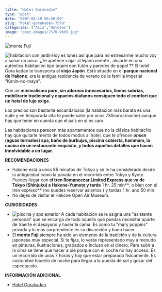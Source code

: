 ```yaml
---
title: "Hotel Gorakadan"
type: "post"
date: "2007-02-19 00:00:00"
slug: "hotel-gorakadan-7570"
categories: ["Asia","Hoteles"]
image: "post-images/7570-9695.jpg"
---
```


![monte Fuji](post-images/7570-9695.jpg "monte Fuji")

![habitacion con jardin](post-images/7570-9697.jpg "habitacion con jardin")Hoy es lunes así que para no estresarme mucho voy a soñar un poco. ¿Te apetece viajar al lejano oriente , alojarte en una auténtica habitación tipo tatami con futón y paredes de papel ?? El hotel Gora kadan te transporta al **viejo Japón**. Está situado en el **parque nacional de Hakone**; era la antigua residencia de verano de la familia imperial "Kanin-no-maya".

Con un **minimalismo puro, sin adornos innecesarios, lineas sobrias, mobilirario tradicional y espacios diafanos consiguen todo el comfort que un hotel de lujo exige**.

Los precios son bastante escandalosos (la habitación más barata es una suite y en temporada alta te puede saler por unos 730euros/noche) aunque hay que tener en cuenta que el país en si es caro.

Las habitaciones parecen más apartamentos que no la clásica habitacNo hay que quitarle mérito de todos modos al hotel, que te ofrecen ***onsen* (aguas termales) spa, baño de burbujas, piscina cubierta, hammam, la cocina de un restaurante exquisito, y todos aquellos detalles que hacen innolvidable a un lugar.**

**RECOMENDACIONES**

- Hakone está a unos 85 minutos de Tokyo y se le ha considerado desde la antigüedad como la parada en el recorrido entre Tokyo y Kyoto. Puedes llegar con **el tren [Romancecar Limited Express](http://www.odakyu.jp/english/rc/index.html) que va de Tokyo (Shinjuku) a Hakone-Yumoto y tarda** 1 hr. 25 min**; o bien con el tren expreso** (no puedes reservar asientos ) y tardas 1 hr. and 50 min.
- No dejes de visitar el Hakone Open Air Museum.

**CURIOSIDADES**

- ![piscina y spa exterior](post-images/7570-9696.jpg "piscina y spa exterior") A cada habitacion se le asigna una "asistente personal" que se encarga de todo aquello que puedas necesitar aparte de traerte el desayuno y hacer la cama. Es como tu "mary poppins" privada y lo más sorprendente es su discreción y buen hacer.
- El **monte Fuji** siempre ha sido un elemento de la tradición y de la cultura japonesa muy especial. Si te fijas, lo verás representado muy a menudo en pinturas, ilustraciones, grabados e incluso en el dinero. Para subir a la cima se tiene que hacer a pie porque con el coche no hay acceso. Es un recorrido de unas 7 horas y hay que estar preparado físicamente. Es costumbre hacerlo de noche para llegar a la puesta de sol y gozar del espectaculo.

**INFORMACIÓN ADICIONAL**

- [Hotel Gorakadan](http://www.gorakadan.co.jp/)